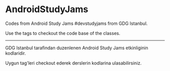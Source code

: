 # AndroidStudyJams

Codes from Android Study Jams #devstudyjams from GDG Istanbul.

Use the tags to checkout the code base of the classes.

------------------------------------------------------------

GDG Istanbul tarafindan duzenlenen Android Study Jams etkinliginin kodlaridir.

Uygun tag'leri checkout ederek derslerin kodlarina ulasabilirsiniz.